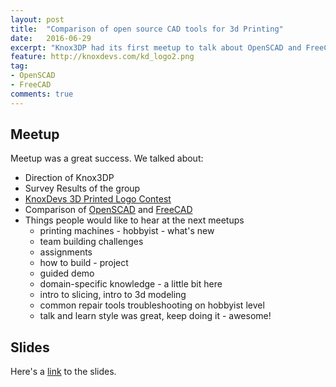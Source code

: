 ```yaml
---
layout: post
title:  "Comparison of open source CAD tools for 3d Printing"
date:   2016-06-29
excerpt: "Knox3DP had its first meetup to talk about OpenSCAD and FreeCAD"
feature: http://knoxdevs.com/kd_logo2.png
tag:
- OpenSCAD
- FreeCAD
comments: true
---
```


## Meetup

Meetup was a great success. We talked about:
- Direction of Knox3DP
- Survey Results of the group
- [KnoxDevs 3D Printed Logo Contest](/contest)
- Comparison of [OpenSCAD](http://openscad.org) and [FreeCAD](http://www.freecadweb.org)
- Things people would like to hear at the next meetups
  - printing machines - hobbyist - what's new
  - team building challenges
  - assignments
  - how to build - project
  - guided demo
  - domain-specific knowledge - a little bit here
  - intro to slicing, intro to 3d modeling
  - common repair tools troubleshooting on hobbyist level
  - talk and learn style was great, keep doing it - awesome!

## Slides

Here's a [link](https://slides.com/alexpawlowski/knox3dp-1st-meetup/) to the slides.
